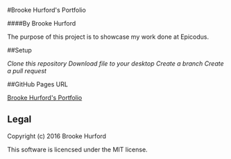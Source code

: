 #Brooke Hurford's Portfolio

####By Brooke Hurford

The purpose of this project is to showcase my work done at Epicodus.

##Setup

*Clone this repository*
*Download file to your desktop*
*Create a branch*
*Create a pull request*

##GitHub Pages URL

[Brooke Hurford's Portfolio](http://brookehurford.github.io/portfolio/)

## Legal

Copyright (c) 2016 Brooke Hurford

This software is licencsed under the MIT license.


